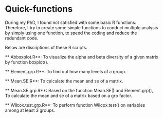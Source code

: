 # Quick-functions

During my PhD, I found not satisfied with some basic R functions. Therefore, I try to create some simple functions to conduct multiple analysis by simply using one function, to speed the coding and reduce the redundant code.

Below are discriptions of these R scripts.

** Abboxplot.R**: To visualize the alpha and beta diversity of a given matrix by function boxplot().

** Element.grp.R**: To find out how many levels of a group.

** Mean.SE.R**: To calculate the mean and se of a matrix.

** Mean.SE.grp.R**: Based on the function Mean.SE() and Element.grp(), To calculate the mean and se of a matrix based on a grp factor.

** Wilcox.test.grp.R**: To perform function Wilcox.test() on variables among at least 3 groups.
